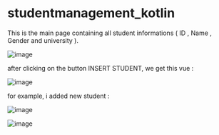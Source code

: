 ﻿# studentmanagement_kotlin
This is the main page containing all student informations ( ID , Name , Gender and university ).
 
![image](https://github.com/zouarimootez/studentmanagement_kotlin/assets/156542101/c694fd62-19d3-4984-9fdc-c6c77de79929)

after clicking on the button INSERT STUDENT, we get this vue :

![image](https://github.com/zouarimootez/studentmanagement_kotlin/assets/156542101/d625b87b-7eb6-4cbd-b9e0-b80f4e7d2ed0)

for example, i added new student : 

![image](https://github.com/zouarimootez/studentmanagement_kotlin/assets/156542101/a7682726-3f45-41ba-9d2b-d0cde81d7712)

![image](https://github.com/zouarimootez/studentmanagement_kotlin/assets/156542101/4567c5f9-2848-4bf6-9f10-0ad51bcadf51)
